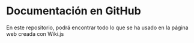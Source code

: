 # Documentación en GitHub
En este repositorio, podrá encontrar todo lo que se ha usado en la página web creada con Wiki.js
